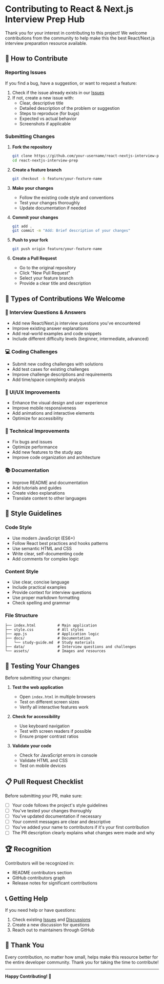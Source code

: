 # Contributing to React & Next.js Interview Prep Hub

Thank you for your interest in contributing to this project! We welcome contributions from the community to help make this the best React/Next.js interview preparation resource available.

## 🤝 How to Contribute

### Reporting Issues

If you find a bug, have a suggestion, or want to request a feature:

1. Check if the issue already exists in our [Issues](https://github.com/S1NAPANAHI/react-nextjs-interview-prep/issues)
2. If not, create a new issue with:
   - Clear, descriptive title
   - Detailed description of the problem or suggestion
   - Steps to reproduce (for bugs)
   - Expected vs actual behavior
   - Screenshots if applicable

### Submitting Changes

1. **Fork the repository**
   ```bash
   git clone https://github.com/your-username/react-nextjs-interview-prep.git
   cd react-nextjs-interview-prep
   ```

2. **Create a feature branch**
   ```bash
   git checkout -b feature/your-feature-name
   ```

3. **Make your changes**
   - Follow the existing code style and conventions
   - Test your changes thoroughly
   - Update documentation if needed

4. **Commit your changes**
   ```bash
   git add .
   git commit -m "Add: Brief description of your changes"
   ```

5. **Push to your fork**
   ```bash
   git push origin feature/your-feature-name
   ```

6. **Create a Pull Request**
   - Go to the original repository
   - Click "New Pull Request"
   - Select your feature branch
   - Provide a clear title and description

## 📝 Types of Contributions We Welcome

### 🎯 Interview Questions & Answers
- Add new React/Next.js interview questions you've encountered
- Improve existing answer explanations
- Add real-world examples and code snippets
- Include different difficulty levels (beginner, intermediate, advanced)

### 💻 Coding Challenges
- Submit new coding challenges with solutions
- Add test cases for existing challenges
- Improve challenge descriptions and requirements
- Add time/space complexity analysis

### 🎨 UI/UX Improvements
- Enhance the visual design and user experience
- Improve mobile responsiveness
- Add animations and interactive elements
- Optimize for accessibility

### 🔧 Technical Improvements
- Fix bugs and issues
- Optimize performance
- Add new features to the study app
- Improve code organization and architecture

### 📚 Documentation
- Improve README and documentation
- Add tutorials and guides
- Create video explanations
- Translate content to other languages

## 🎨 Style Guidelines

### Code Style
- Use modern JavaScript (ES6+)
- Follow React best practices and hooks patterns
- Use semantic HTML and CSS
- Write clear, self-documenting code
- Add comments for complex logic

### Content Style
- Use clear, concise language
- Include practical examples
- Provide context for interview questions
- Use proper markdown formatting
- Check spelling and grammar

### File Structure
```
├── index.html          # Main application
├── style.css           # All styles
├── app.js              # Application logic
├── docs/               # Documentation
│   └── study-guide.md  # Study materials
├── data/               # Interview questions and challenges
└── assets/             # Images and resources
```

## 🧪 Testing Your Changes

Before submitting your changes:

1. **Test the web application**
   - Open `index.html` in multiple browsers
   - Test on different screen sizes
   - Verify all interactive features work

2. **Check for accessibility**
   - Use keyboard navigation
   - Test with screen readers if possible
   - Ensure proper contrast ratios

3. **Validate your code**
   - Check for JavaScript errors in console
   - Validate HTML and CSS
   - Test on mobile devices

## 📋 Pull Request Checklist

Before submitting your PR, make sure:

- [ ] Your code follows the project's style guidelines
- [ ] You've tested your changes thoroughly
- [ ] You've updated documentation if necessary
- [ ] Your commit messages are clear and descriptive
- [ ] You've added your name to contributors if it's your first contribution
- [ ] The PR description clearly explains what changes were made and why

## 🏆 Recognition

Contributors will be recognized in:
- README contributors section
- GitHub contributors graph
- Release notes for significant contributions

## 📞 Getting Help

If you need help or have questions:

1. Check existing [Issues](https://github.com/S1NAPANAHI/react-nextjs-interview-prep/issues) and [Discussions](https://github.com/S1NAPANAHI/react-nextjs-interview-prep/discussions)
2. Create a new discussion for questions
3. Reach out to maintainers through GitHub

## 🙏 Thank You

Every contribution, no matter how small, helps make this resource better for the entire developer community. Thank you for taking the time to contribute!

---

**Happy Contributing! 🚀**
